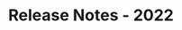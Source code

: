 ---
id: release-notes-2022
url: viewer/java/release-notes-2022
title: Release Notes - 2022
weight: 4
description: ""
keywords: 
productName: GroupDocs.Viewer for Java
hideChildren: False
---